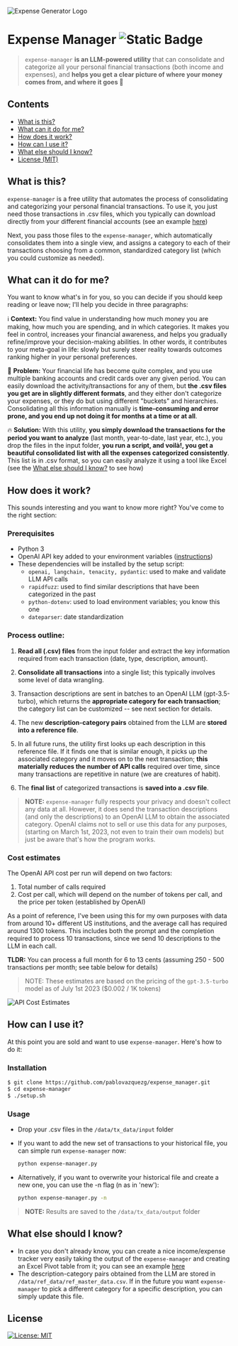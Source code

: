 ![Expense Generator Logo](https://github.com/pablovazquezg/expense_manager/blob/master/media/readmemd-header.png)

# Expense Manager ![Static Badge](https://img.shields.io/badge/Made_with_love_in-NYC-red)

> `expense-manager` **is an LLM-powered utility** that can consolidate and categorize all your personal financial transactions (both income and expenses), and **helps you get a clear picture of where your money comes from, and where it goes 💸**



## Contents

 * [What is this?](#what-is-this) 
 * [What can it do for me?](#what-can-it-do-for-me)
 * [How does it work?](#how-does-it-work)
 * [How can I use it?](#how-can-i-use-it)
 * [What else should I know?](#what-else-should-i-know)
 * [License (MIT)](#license)


## What is this?
`expense-manager` is a free utility that automates the process of consolidating and categorizing your personal financial transactions. To use it, you just need those transactions in .csv files, which you typically can download directly from your different financial accounts (see an example [here](https://github.com/pablovazquezg/expense_manager/blob/master/media/account_activity_example.csv))

Next, you pass those files to the `expense-manager`, which automatically consolidates them into a single view, and assigns a category to each of their transactions choosing from a common, standardized category list (which you could customize as needed). 
## What can it do for me?
You want to know what's in for you, so you can decide if you should keep reading or leave now; I'll help you decide in three paragraphs:

ℹ️ **Context:** You find value in understanding how much money you are making, how much you are spending, and in which categories. It makes you feel in control, increases your financial awareness, and helps you gradually refine/improve your decision-making abilities. In other words, it contributes to your meta-goal in life: slowly but surely steer reality towards outcomes ranking higher in your personal preferences.

🚩 **Problem:** Your financial life has become quite complex, and you use multiple banking accounts and credit cards over any given period. You can easily download the activity/transactions for any of them, but **the .csv files you get are in slightly different formats**, and they either don't categorize your expenses, or they do but using different "buckets" and hierarchies. Consolidating all this information manually is **time-consuming and error prone, and you end up not doing it for months at a time or at all**.

🔥 **Solution:** With this utility, **you simply download the transactions for the period you want to analyze** (last month, year-to-date, last year, etc.), you drop the files in the input folder, **you run a script, and voilà!, you get a beautiful consolidated list with all the expenses categorized consistently**. This list is in .csv format, so you can easily analyze it using a tool like Excel (see the [What else should I know?](#what-else-should-i-know) to see how)

## How does it work?

This sounds interesting and you want to know more right? You've come to the right section:
### Prerequisites
+ Python 3
+ OpenAI API key added to your environment variables ([instructions](https://www.immersivelimit.com/tutorials/adding-your-openai-api-key-to-system-environment-variables))
+ These dependencies will be installed by the setup script:
    - `openai, langchain, tenacity, pydantic`: used to make and validate LLM API calls
    - `rapidfuzz`: used to find similar descriptions that have been categorized in the past
    - `python-dotenv`: used to load environment variables; you know this one
    - `dateparser`: date standardization

### Process outline:

1. **Read all (.csv) files** from the input folder and extract the key information required from each transaction (date, type, description, amount).

1. **Consolidate all transactions** into a single list; this typically involves some level of data wrangling.

1. Transaction descriptions are sent in batches to an OpenAI LLM (gpt-3.5-turbo), which returns the **appropriate category for each transaction**; the category list can be customized -- see next section for details.

1. The new **description-category pairs** obtained from the LLM are **stored into a reference file**.

1. In all future runs, the utility first looks up each description in this reference file. If it finds one that is similar enough, it picks up the associated category and it moves on to the next transaction; **this materially reduces the number of API calls** required over time, since many transactions are repetitive in nature (we are creatures of habit).

1. The **final list** of categorized transactions is **saved into a .csv file**.  


> **NOTE:**
> `expense-manager` fully respects your privacy and doesn't collect any data at all. However, it does send the transaction descriptions (and only the descriptions) to an OpenAI LLM to obtain the associated category. OpenAI claims not to sell or use this data for any purposes, (starting on March 1st, 2023, not even to train their own models) but just be aware that's how the program works.

### Cost estimates
The OpenAI API cost per run will depend on two factors:
1. Total number of calls required
1. Cost per call, which will depend on the number of tokens per call, and the price per token (established by OpenAI)

As a point of reference, I've been using this for my own purposes with data from around 10+ different US institutions, and the average call has required around 1300 tokens. This includes both the prompt and the completion required to process 10 transactions, since we send 10 descriptions to the LLM in each call.

**TLDR:** You can process a full month for 6 to 13 cents (assuming 250 - 500 transactions per month; see table below for details)

> NOTE: These estimates are based on the pricing of the `gpt-3.5-turbo` model as of July 1st 2023 ($0.002 / 1K tokens)

![API Cost Estimates](https://github.com/pablovazquezg/expense_manager/blob/master/media/cost_estimates.png)

## How can I use it?
At this point you are sold and want to use `expense-manager`. Here's how to do it:
### Installation

```bash
$ git clone https://github.com/pablovazquezg/expense_manager.git
$ cd expense-manager
$ ./setup.sh
```


### Usage

+ Drop your .csv files in the `/data/tx_data/input` folder

+ If you want to add the new set of transactions to your historical file, you can simple run `expense-manager` now:
    ```bash
    python expense-manager.py
    ```
+ Alternatively, if you want to overwrite your historical file and create a new one, you can use the -n flag (n as in 'new'): 
    ```bash
    python expense-manager.py -n
    ```
> **NOTE:**
> Results are saved to the `/data/tx_data/output` folder

## What else should I know?
- In case you don't already know, you can create a nice income/expense tracker very easily taking the output of the `expense-manager` and creating an Excel Pivot table from it; you can see an example [here](https://www.vertex42.com/blog/excel-tips/using-pivot-tables-to-analyze-income-and-expenses.html)
- The description-category pairs obtained from the LLM are stored in `/data/ref_data/ref_master_data.csv`. If in the future you want `expense-manager` to pick a different category for a specific description, you can simply update this file.

## License
[![License: MIT](https://img.shields.io/badge/License-MIT-yellow.svg)](https://opensource.org/licenses/MIT)